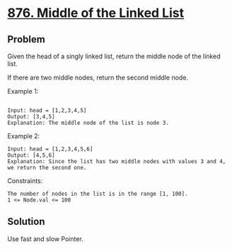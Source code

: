 # [876. Middle of the Linked List](https://leetcode.com/problems/middle-of-the-linked-list/)
## Problem
Given the head of a singly linked list, return the middle node of the linked list.

If there are two middle nodes, return the second middle node.



Example 1:
```

Input: head = [1,2,3,4,5]
Output: [3,4,5]
Explanation: The middle node of the list is node 3.
```
Example 2:

```
Input: head = [1,2,3,4,5,6]
Output: [4,5,6]
Explanation: Since the list has two middle nodes with values 3 and 4, we return the second one.
```

Constraints:
```
The number of nodes in the list is in the range [1, 100].
1 <= Node.val <= 100
```
 
## Solution
Use fast and slow Pointer.
 